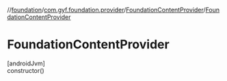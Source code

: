 //[foundation](../../../index.md)/[com.gyf.foundation.provider](../index.md)/[FoundationContentProvider](index.md)/[FoundationContentProvider](-foundation-content-provider.md)

# FoundationContentProvider

[androidJvm]\
constructor()